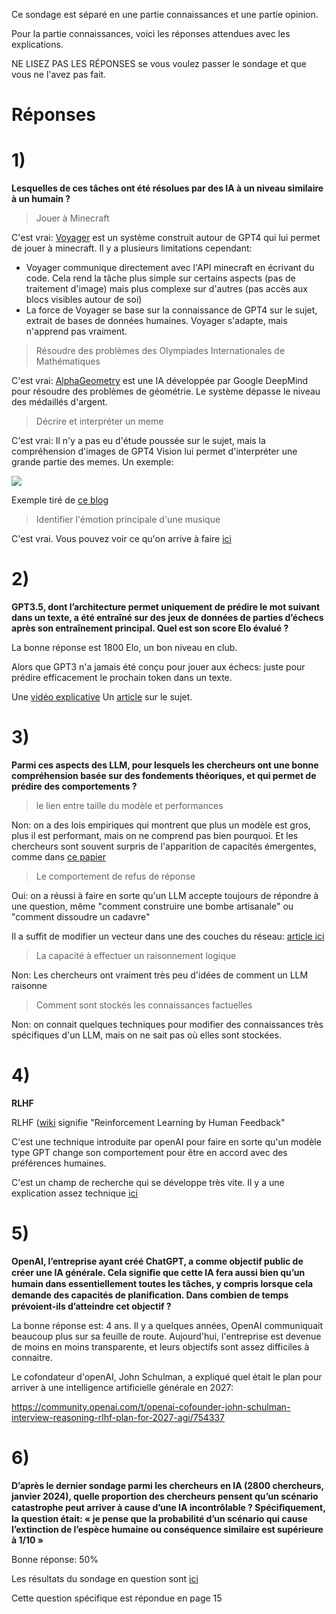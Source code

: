Ce sondage est séparé en une partie connaissances et une partie opinion.

Pour la partie connaissances, voici les réponses attendues avec les explications.

NE LISEZ PAS LES RÉPONSES se vous voulez passer le sondage et que vous ne l'avez pas fait.


# Réponses

# 1)

**Lesquelles de ces tâches ont été résolues par des IA à un niveau similaire à un humain ?**

> Jouer à Minecraft

C'est vrai: [Voyager](https://perso.telecom-paristech.fr/aperonnet-23/voyager.html) est un système construit autour de GPT4 qui lui permet de jouer à minecraft. 
Il y a plusieurs limitations cependant:
- Voyager communique directement avec l'API minecraft en écrivant du code. Cela rend la tâche plus simple sur certains aspects (pas de traitement d'image) mais plus complexe sur d'autres (pas accès aux blocs visibles autour de soi)
- La force de Voyager se base sur la connaissance de GPT4 sur le sujet, extrait de bases de données humaines. Voyager s'adapte, mais n'apprend pas vraiment.


> Résoudre des problèmes des Olympiades Internationales de Mathématiques

C'est vrai: [AlphaGeometry](https://deepmind.google/discover/blog/alphageometry-an-olympiad-level-ai-system-for-geometry/) est une IA développée par Google DeepMind pour résoudre des problèmes de géométrie.
Le système dépasse le niveau des médaillés d'argent.


> Décrire et interpréter un meme

C'est vrai: Il n'y a pas eu d'étude poussée sur le sujet, mais la compréhension d'images de GPT4 Vision lui permet d'interpréter une grande partie des memes. Un exemple:

![](https://res.cloudinary.com/lesswrong-2-0/image/upload/f_auto,q_auto/v1/mirroredImages/B8Djo44WtZK6kK4K5/l6ylq6om2dyxq32212o8)

Exemple tiré de [ce blog](https://www.lesswrong.com/posts/B8Djo44WtZK6kK4K5/outreach-success-intro-to-ai-risk-that-has-been-successful#AI_capabilities)


> Identifier l'émotion principale d'une musique

C'est vrai. Vous pouvez voir ce qu'on arrive à faire [ici](https://www.bridge.audio/blog/benchmark-of-the-best-ai-for-music-analysis-in-2024/)


# 2)

**GPT3.5, dont l’architecture permet uniquement de prédire le mot suivant dans un texte, a
été entraîné sur des jeux de données de parties d’échecs après son entraînement principal.
Quel est son score Elo évalué ?**

La bonne réponse est 1800 Elo, un bon niveau en club.

Alors que GPT3 n'a jamais été conçu pour jouer aux échecs: juste pour prédire efficacement le prochain token dans un texte.

Une [vidéo explicative](https://www.youtube.com/watch?v=6D1XIbkm4JE&pp=ygUUbW9uc2lldXIgcGhpIGNoYXRncHQ%3D)
Un [article](https://blog.mathieuacher.com/GPTsChessEloRatingLegalMoves/) sur le sujet.

# 3)

**Parmi ces aspects des LLM, pour lesquels les chercheurs ont une bonne compréhension
basée sur des fondements théoriques, et qui permet de prédire des comportements ?**


> le lien entre taille du modèle et performances

Non: on a des lois empiriques qui montrent que plus un modèle est gros, plus il est performant, mais on ne comprend pas bien pourquoi. Et les chercheurs sont souvent surpris de l'apparition de capacités émergentes, comme dans [ce papier](https://arxiv.org/pdf/2206.07682)


> Le comportement de refus de réponse

Oui: on a réussi à faire en sorte qu'un LLM accepte toujours de répondre à une question, même "comment construire une bombe artisanale" ou "comment dissoudre un cadavre"

Il a suffit de modifier un vecteur dans une des couches du réseau: [article ici](https://www.lesswrong.com/posts/jGuXSZgv6qfdhMCuJ/refusal-in-llms-is-mediated-by-a-single-direction)

> La capacité à effectuer un raisonnement logique

Non: Les chercheurs ont vraiment très peu d'idées de comment un LLM raisonne

> Comment sont stockés les connaissances factuelles

Non: on connait quelques techniques pour modifier des connaissances très spécifiques d'un LLM, mais on ne sait pas où elles sont stockées.


# 4)

**RLHF**

RLHF ([wiki](https://fr.wikipedia.org/wiki/Apprentissage_par_renforcement_%C3%A0_partir_de_r%C3%A9troaction_humaine) signifie "Reinforcement Learning by Human Feedback"

C'est une technique introduite par openAI pour faire en sorte qu'un modèle type GPT change son comportement pour être en accord avec des préférences humaines.

C'est un champ de recherche qui se développe très vite. Il y a une explication assez technique [ici](https://ibrahimciko.github.io/posts/deepdive-rlhf/)


# 5) 

**OpenAI, l’entreprise ayant créé ChatGPT, a comme objectif public de créer une IA générale.
Cela signiﬁe que cette IA fera aussi bien qu’un humain dans essentiellement toutes les tâches,
y compris lorsque cela demande des capacités de planiﬁcation. Dans combien de temps
prévoient-ils d’atteindre cet objectif ?**

La bonne réponse est: 4 ans.
Il y a quelques années, OpenAI communiquait beaucoup plus sur sa feuille de route. Aujourd'hui, l'entreprise est devenue de moins en moins transparente, et leurs objectifs sont assez difficiles à connaitre.

Le cofondateur d'openAI, John Schulman, a expliqué quel était le plan pour arriver à une intelligence artificielle générale en 2027:

<https://community.openai.com/t/openai-cofounder-john-schulman-interview-reasoning-rlhf-plan-for-2027-agi/754337>

# 6)

**D’après le dernier sondage parmi les chercheurs en IA (2800 chercheurs, janvier 2024),
quelle proportion des chercheurs pensent qu’un scénario catastrophe peut arriver à cause
d’une IA incontrôlable ? Spéciﬁquement, la question était: « je pense que la probabilité d’un
scénario qui cause l’extinction de l’espèce humaine ou conséquence similaire est supérieure à
1/10 »**

Bonne réponse: 50%

Les résultats du sondage en question sont [ici](https://arxiv.org/pdf/2401.02843)

Cette question spécifique est répondue en page 15


